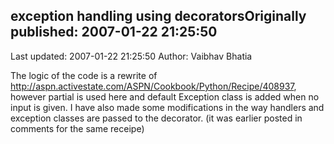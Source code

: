 ## exception handling using decoratorsOriginally published: 2007-01-22 21:25:50 
Last updated: 2007-01-22 21:25:50 
Author: Vaibhav Bhatia 
 
The logic of the code is a rewrite of http://aspn.activestate.com/ASPN/Cookbook/Python/Recipe/408937, however partial is used here and default Exception class is added when no input is given. I have also made some modifications in the way handlers and exception classes are passed to the decorator. (it was earlier posted in comments for the same receipe)